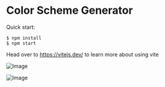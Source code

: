 # Color Scheme Generator
Quick start:

```
$ npm install
$ npm start
````

Head over to https://vitejs.dev/ to learn more about using vite

![Image](img.png)

![Image](requirements.png)
